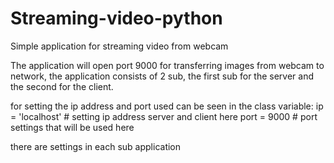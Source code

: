 # Streaming-video-python

Simple application for streaming video from webcam

The application will open port 9000 for transferring images from webcam to network, the application consists of 2 sub, the first sub for the server and the second for the client.

for setting the ip address and port used can be seen in the class variable:
ip = 'localhost' # setting ip address server and client here
port = 9000 # port settings that will be used here

there are settings in each sub application
